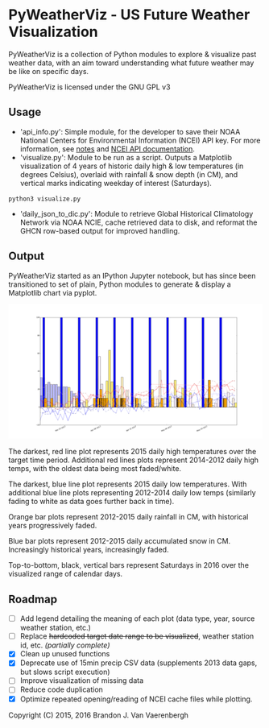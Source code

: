 # PyWeatherViz - US Future Weather Visualization

PyWeatherViz is a collection of Python modules to explore & visualize past weather data, with an aim toward understanding what future weather may be like on specific days.

PyWeatherViz is licensed under the GNU GPL v3

## Usage
 - 'api_info.py': Simple module, for the developer to save their NOAA National Centers for Environmental Information (NCEI) API key. For more information, see [notes](https://raw.githubusercontent.com/bjamesv/pyweatherviz/master/doc/ncei_api.md) and [NCEI API documentation](http://www.ncdc.noaa.gov/cdo-web/webservices/v2#gettingStarted).
 - 'visualize.py': Module to be run as a script. Outputs a Matplotlib visualization of 4 years of historic daily high & low temperatures (in degrees Celsius), overlaid with rainfall & snow depth (in CM), and vertical marks indicating weekday of interest (Saturdays).
  ```
python3 visualize.py
  ```
 - 'daily_json_to_dic.py': Module to retrieve Global Historical Climatology Network via NOAA NCIE, cache retrieved data to disk, and reformat the GHCN row-based output for improved handling.

## Output
PyWeatherViz started as an IPython Jupyter notebook, but has since been transitioned to set of plain, Python modules to generate & display a Matplotlib chart via pyplot.

![Montague, Michigan 2012-2015 weather for the period 17-MAR to 1-JUN of those years](https://raw.githubusercontent.com/bjamesv/pyweatherviz/master/doc/figure_1.png)

The darkest, red line plot represents 2015 daily high temperatures over the target time period. Additional red lines plots represent 2014-2012 daily high temps, with the oldest data being most faded/white.

The darkest, blue line plot represents 2015 daily low temperatures. With additional blue line plots representing 2012-2014 daily low temps (similarly fading to white as data goes further back in time).

Orange bar plots represent 2012-2015 daily rainfall in CM, with historical years progressively faded.

Blue bar plots represent 2012-2015 daily accumulated snow in CM. Increasingly historical years, increasingly faded.

Top-to-bottom, black, vertical bars represent Saturdays in 2016 over the visualized range of calendar days.

## Roadmap
 - [ ] Add legend detailing the meaning of each plot (data type, year, source weather station, etc.)
 - [ ] Replace ~~hardcoded target date range to be visualized~~, weather station id, etc. _(partially complete)_
 - [x] Clean up unused functions
 - [x] Deprecate use of 15min precip CSV data (supplements 2013 data gaps, but slows script execution)
 - [ ] Improve visualization of missing data
 - [ ] Reduce code duplication
 - [x] Optimize repeated opening/reading of NCEI cache files while plotting. 

Copyright (C) 2015, 2016 Brandon J. Van Vaerenbergh
